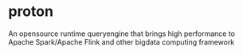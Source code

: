 # proton
An opensource runtime queryengine that brings high performance to Apache Spark/Apache Flink and other bigdata computing framework
